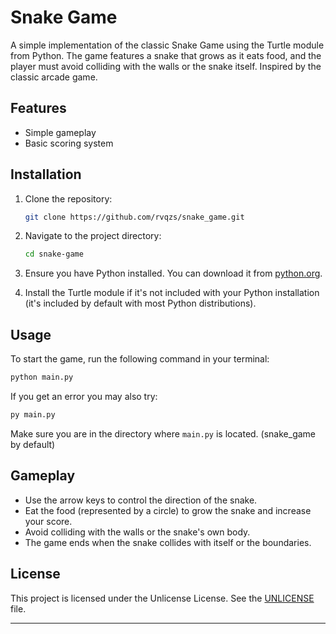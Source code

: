 # Snake Game

A simple implementation of the classic Snake Game using the Turtle module from Python. The game features a snake that grows as it eats food, and the player must avoid colliding with the walls or the snake itself. Inspired by the classic arcade game.

## Features

- Simple gameplay
- Basic scoring system

## Installation

1. Clone the repository:

   ```bash
   git clone https://github.com/rvqzs/snake_game.git
   ```

2. Navigate to the project directory:

   ```bash
   cd snake-game
   ```

3. Ensure you have Python installed. You can download it from [python.org](https://www.python.org/downloads/).

4. Install the Turtle module if it's not included with your Python installation (it's included by default with most Python distributions).

## Usage

To start the game, run the following command in your terminal:

```bash
python main.py
```
If you get an error you may also try:

```bash
py main.py
```

Make sure you are in the directory where `main.py` is located. (snake_game by default)

## Gameplay

- Use the arrow keys to control the direction of the snake.
- Eat the food (represented by a circle) to grow the snake and increase your score.
- Avoid colliding with the walls or the snake's own body.
- The game ends when the snake collides with itself or the boundaries.

## License

This project is licensed under the Unlicense License. See the [UNLICENSE](UNLICENSE) file.


---
